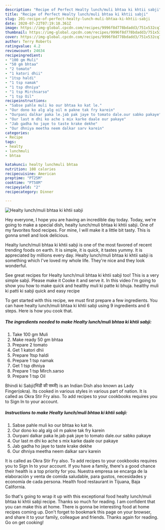 ```yaml
---
description: "Recipe of Perfect Healty lunch/muli bhtaa ki khtii sabji"
title: "Recipe of Perfect Healty lunch/muli bhtaa ki khtii sabji"
slug: 201-recipe-of-perfect-healty-lunch-muli-bhtaa-ki-khtii-sabji
date: 2020-07-22T07:19:10.361Z
image: https://img-global.cpcdn.com/recipes/9996f8d778bdadd3/751x532cq70/healty-lunchmuli-bhtaa-ki-khtii-sabji-recipe-main-photo.jpg
thumbnail: https://img-global.cpcdn.com/recipes/9996f8d778bdadd3/751x532cq70/healty-lunchmuli-bhtaa-ki-khtii-sabji-recipe-main-photo.jpg
cover: https://img-global.cpcdn.com/recipes/9996f8d778bdadd3/751x532cq70/healty-lunchmuli-bhtaa-ki-khtii-sabji-recipe-main-photo.jpg
author: Terry Roberts
ratingvalue: 4.2
reviewcount: 24634
recipeingredient:
- "100 gm Muli"
- "50 gm bhtaa"
- "2 tomato"
- "1 katori dhii"
- "1tsp haldi"
- "1 tsp namak"
- "1 tsp dhniya"
- "1 tsp Mirchsarso"
- "1 tsp Oil"
recipeinstructions:
- "Sabse pahle muli ko our bhtaa ko kat le."
- "Our dono ko alg alg oil m pakne tak fry karein"
- "Ourpani dalkar paka le.jab pak jaye to tomato dale.our sabko pakaye"
- "Our last m dhi ko ache s mix karke daale our pakaye"
- "Jab gadha ho jaye to taste krake dekhe"
- "Our dhniya meetha neem dalkar sarv karein"
categories:
- Recipe
tags:
- healty
- lunchmuli
- bhtaa

katakunci: healty lunchmuli bhtaa 
nutrition: 108 calories
recipecuisine: American
preptime: "PT25M"
cooktime: "PT58M"
recipeyield: "2"
recipecategory: Dinner

---
```



![Healty lunch/muli bhtaa ki khtii sabji](https://img-global.cpcdn.com/recipes/9996f8d778bdadd3/751x532cq70/healty-lunchmuli-bhtaa-ki-khtii-sabji-recipe-main-photo.jpg)

Hey everyone, I hope you are having an incredible day today. Today, we're going to make a special dish, healty lunch/muli bhtaa ki khtii sabji. One of my favorites food recipes. For mine, I will make it a little bit tasty. This is gonna smell and look delicious.

Healty lunch/muli bhtaa ki khtii sabji is one of the most favored of recent trending foods on earth. It is simple, it is quick, it tastes yummy. It is appreciated by millions every day. Healty lunch/muli bhtaa ki khtii sabji is something which I've loved my whole life. They're nice and they look wonderful.

See great recipes for Healty lunch/muli bhtaa ki khtii sabji too! This is a very simple sabji. Please make it Cooke it and serve it. In this video I&#39;m going to show you how to make quick and healthy muli ki patte ki bhuja. healthy muli ki patti ki sabji quick and easy recipe


To get started with this recipe, we must first prepare a few ingredients. You can have healty lunch/muli bhtaa ki khtii sabji using 9 ingredients and 6 steps. Here is how you cook that.

<!--inarticleads1-->

##### The ingredients needed to make Healty lunch/muli bhtaa ki khtii sabji:

1. Take 100 gm Muli
1. Make ready 50 gm bhtaa
1. Prepare 2 tomato
1. Get 1 katori dhii
1. Prepare 1tsp haldi
1. Prepare 1 tsp namak
1. Get 1 tsp dhniya
1. Prepare 1 tsp Mirch.sarso
1. Prepare 1 tsp Oil


Bhindi ki Sabji(भिंडी की सब्जी) is an Indian Dish also known as Lady Finger(okra). Its cooked in various styles in various part of nation. It is called as Okra Stir Fry also. To add recipes to your cookbooks requires you to Sign In to your account. 

<!--inarticleads2-->

##### Instructions to make Healty lunch/muli bhtaa ki khtii sabji:

1. Sabse pahle muli ko our bhtaa ko kat le.
1. Our dono ko alg alg oil m pakne tak fry karein
1. Ourpani dalkar paka le.jab pak jaye to tomato dale.our sabko pakaye
1. Our last m dhi ko ache s mix karke daale our pakaye
1. Jab gadha ho jaye to taste krake dekhe
1. Our dhniya meetha neem dalkar sarv karein


It is called as Okra Stir Fry also. To add recipes to your cookbooks requires you to Sign In to your account. If you have a family, there&#39;s a good chance their health is a top priority for you. Nuestra empresa se encarga de la elaboración y venta de comida saludable, para gustos, necesidades y economía de cada persona. Health food restaurant in Tijuana, Baja California. 

So that's going to wrap it up with this exceptional food healty lunch/muli bhtaa ki khtii sabji recipe. Thanks so much for reading. I am confident that you can make this at home. There is gonna be interesting food at home recipes coming up. Don't forget to bookmark this page on your browser, and share it to your family, colleague and friends. Thanks again for reading. Go on get cooking!
